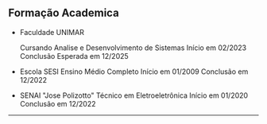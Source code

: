 ## Formação Academica 
- Faculdade UNIMAR
    
    Cursando Analise e Desenvolvimento de Sistemas 
    Início em 02/2023
    Conclusão Esperada em 12/2025

- Escola SESI 
Ensino Médio Completo 
Início em 01/2009
Conclusão em 12/2022

- SENAI "Jose Polizotto" 
Técnico em Eletroeletrônica
Início em 01/2020
Conclusão em 12/2022 
---

